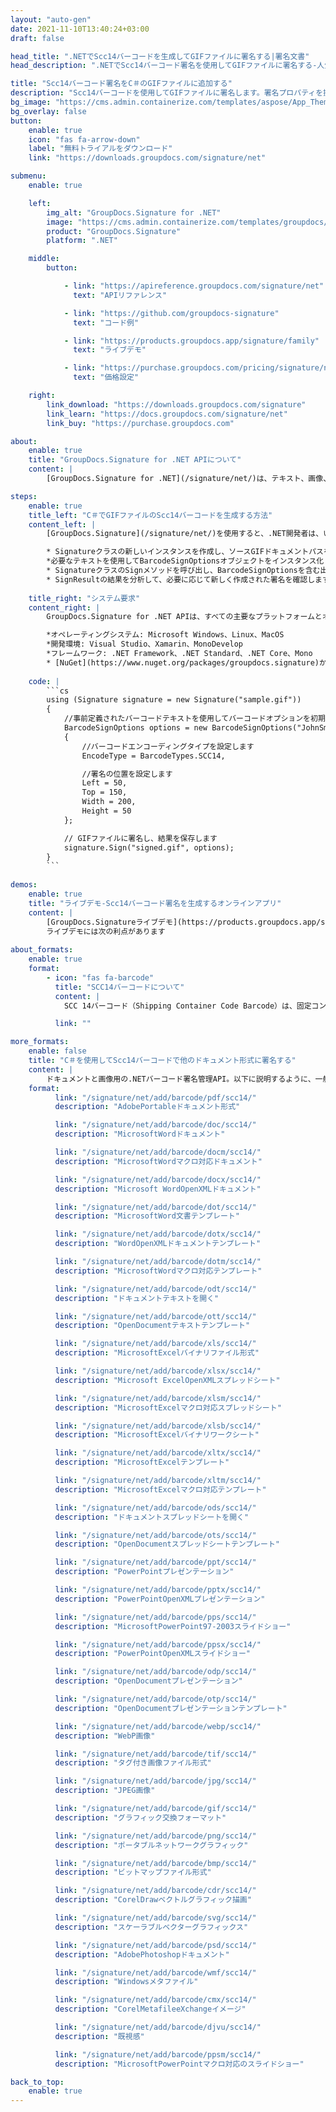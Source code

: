```yaml
---
layout: "auto-gen"
date: 2021-11-10T13:40:24+03:00
draft: false

head_title: ".NETでScc14バーコードを生成してGIFファイルに署名する|署名文書"
head_description: ".NETでScc14バーコード署名を使用してGIFファイルに署名する-人気のあるビジネスドキュメントや画像ファイル形式にバーコードを追加します."

title: "Scc14バーコード署名をC＃のGIFファイルに追加する"
description: "Scc14バーコードを使用してGIFファイルに署名します。署名プロパティを操作し、ニーズに合ったドキュメント内で高度な署名オプションを設定します."
bg_image: "https://cms.admin.containerize.com/templates/aspose/App_Themes/V3/images/bg/header1.png"
bg_overlay: false
button:
    enable: true
    icon: "fas fa-arrow-down"
    label: "無料トライアルをダウンロード"
    link: "https://downloads.groupdocs.com/signature/net"

submenu:
    enable: true

    left:
        img_alt: "GroupDocs.Signature for .NET"
        image: "https://cms.admin.containerize.com/templates/groupdocs/images/product-logos/90x90-noborder/groupdocs-signature-net.png"
        product: "GroupDocs.Signature"
        platform: ".NET"

    middle:
        button:

            - link: "https://apireference.groupdocs.com/signature/net"
              text: "APIリファレンス"

            - link: "https://github.com/groupdocs-signature"
              text: "コード例"

            - link: "https://products.groupdocs.app/signature/family"
              text: "ライブデモ"

            - link: "https://purchase.groupdocs.com/pricing/signature/net"
              text: "価格設定"

    right:
        link_download: "https://downloads.groupdocs.com/signature"
        link_learn: "https://docs.groupdocs.com/signature/net"
        link_buy: "https://purchase.groupdocs.com"

about:
    enable: true
    title: "GroupDocs.Signature for .NET APIについて"
    content: |
        [GroupDocs.Signature for .NET](/signature/net/)は、テキスト、画像、バーコード、スタンプ、フォームフィールド、QRコード、メタデータなどのさまざまな署名タイプを使用してデジタルドキュメントに電子署名するネイティブ.NETAPIです。ユーザーは、PDF、Microsoft Word、Excelワークシート、PowerPointプレゼンテーション、Adobe Photoshop、メタファイル、および画像ファイル形式内のデジタル署名を追加、編集、検証、削除、および検索でき、必要に応じて署名プロパティをカスタマイズするための追加サポートがあります。

steps:
    enable: true
    title_left: "C＃でGIFファイルのScc14バーコードを生成する方法"
    content_left: |
        [GroupDocs.Signature](/signature/net/)を使用すると、.NET開発者は、いくつかの簡単な手順を実行することで、アプリケーション内のGIFファイルにScc14バーコードを簡単に追加できます。

        * Signatureクラスの新しいインスタンスを作成し、ソースGIFドキュメントパスをコンストラクターパラメーターとして渡します。
        *必要なテキストを使用してBarcodeSignOptionsオブジェクトをインスタンス化し、EncodeTypeプロパティをSCC14に設定します。
        * SignatureクラスのSignメソッドを呼び出し、BarcodeSignOptionsを含む出力GIFファイル名を渡します。
        * SignResultの結果を分析して、必要に応じて新しく作成された署名を確認します。
        
    title_right: "システム要求"
    content_right: |
        GroupDocs.Signature for .NET APIは、すべての主要なプラットフォームとオペレーティングシステムでサポートされています。以下のコードを実行する前に、システムに次の前提条件がインストールされていることを確認してください。

        *オペレーティングシステム: Microsoft Windows、Linux、MacOS
        *開発環境: Visual Studio、Xamarin、MonoDevelop
        *フレームワーク: .NET Framework、.NET Standard、.NET Core、Mono
        * [NuGet](https://www.nuget.org/packages/groupdocs.signature)からGroupDocs.Signaturefor.NETの最新バージョンをダウンロードします
        
    code: |
        ```cs
        using (Signature signature = new Signature("sample.gif"))
        {
            //事前定義されたバーコードテキストを使用してバーコードオプションを初期化します
            BarcodeSignOptions options = new BarcodeSignOptions("JohnSmith")
            {
                //バーコードエンコーディングタイプを設定します
                EncodeType = BarcodeTypes.SCC14,

                //署名の位置を設定します
                Left = 50,
                Top = 150,
                Width = 200,
                Height = 50
            };

            // GIFファイルに署名し、結果を保存します 
            signature.Sign("signed.gif", options);
        }
        ```
        
demos:
    enable: true
    title: "ライブデモ-Scc14バーコード署名を生成するオンラインアプリ"
    content: |
        [GroupDocs.Signatureライブデモ](https://products.groupdocs.app/signature/family)サイトにアクセスして、今すぐGIFファイルにScc14バーコードを追加してください。  
        ライブデモには次の利点があります
        
about_formats:
    enable: true
    format:
        - icon: "fas fa-barcode"
          title: "SCC14バーコードについて"
          content: |
            SCC 14バーコード（Shipping Container Code Barcode）は、固定コンテンツの輸送コンテナに割り当てられた14桁の番号です。

          link: ""

more_formats:
    enable: false
    title: "C＃を使用してScc14バーコードで他のドキュメント形式に署名する"
    content: |
        ドキュメントと画像用の.NETバーコード署名管理API。以下に説明するように、一般的なファイル形式のいくつかにバーコード署名を追加します。
    format: 
          link: "/signature/net/add/barcode/pdf/scc14/"
          description: "AdobePortableドキュメント形式"

          link: "/signature/net/add/barcode/doc/scc14/"
          description: "MicrosoftWordドキュメント"

          link: "/signature/net/add/barcode/docm/scc14/"
          description: "MicrosoftWordマクロ対応ドキュメント"

          link: "/signature/net/add/barcode/docx/scc14/"
          description: "Microsoft WordOpenXMLドキュメント"

          link: "/signature/net/add/barcode/dot/scc14/"
          description: "MicrosoftWord文書テンプレート"

          link: "/signature/net/add/barcode/dotx/scc14/"
          description: "WordOpenXMLドキュメントテンプレート"

          link: "/signature/net/add/barcode/dotm/scc14/"
          description: "MicrosoftWordマクロ対応テンプレート"       

          link: "/signature/net/add/barcode/odt/scc14/"
          description: "ドキュメントテキストを開く"

          link: "/signature/net/add/barcode/ott/scc14/"
          description: "OpenDocumentテキストテンプレート"

          link: "/signature/net/add/barcode/xls/scc14/"
          description: "MicrosoftExcelバイナリファイル形式"

          link: "/signature/net/add/barcode/xlsx/scc14/"
          description: "Microsoft ExcelOpenXMLスプレッドシート"

          link: "/signature/net/add/barcode/xlsm/scc14/"
          description: "MicrosoftExcelマクロ対応スプレッドシート"

          link: "/signature/net/add/barcode/xlsb/scc14/"
          description: "MicrosoftExcelバイナリワークシート"

          link: "/signature/net/add/barcode/xltx/scc14/"
          description: "MicrosoftExcelテンプレート"

          link: "/signature/net/add/barcode/xltm/scc14/"
          description: "MicrosoftExcelマクロ対応テンプレート"

          link: "/signature/net/add/barcode/ods/scc14/"
          description: "ドキュメントスプレッドシートを開く"

          link: "/signature/net/add/barcode/ots/scc14/"
          description: "OpenDocumentスプレッドシートテンプレート"

          link: "/signature/net/add/barcode/ppt/scc14/"
          description: "PowerPointプレゼンテーション"

          link: "/signature/net/add/barcode/pptx/scc14/"
          description: "PowerPointOpenXMLプレゼンテーション"

          link: "/signature/net/add/barcode/pps/scc14/"
          description: "MicrosoftPowerPoint97-2003スライドショー"

          link: "/signature/net/add/barcode/ppsx/scc14/"
          description: "PowerPointOpenXMLスライドショー"                              

          link: "/signature/net/add/barcode/odp/scc14/"
          description: "OpenDocumentプレゼンテーション"

          link: "/signature/net/add/barcode/otp/scc14/"
          description: "OpenDocumentプレゼンテーションテンプレート"

          link: "/signature/net/add/barcode/webp/scc14/"
          description: "WebP画像"

          link: "/signature/net/add/barcode/tif/scc14/"
          description: "タグ付き画像ファイル形式"

          link: "/signature/net/add/barcode/jpg/scc14/"
          description: "JPEG画像"

          link: "/signature/net/add/barcode/gif/scc14/"
          description: "グラフィック交換フォーマット"

          link: "/signature/net/add/barcode/png/scc14/"
          description: "ポータブルネットワークグラフィック"

          link: "/signature/net/add/barcode/bmp/scc14/"
          description: "ビットマップファイル形式"

          link: "/signature/net/add/barcode/cdr/scc14/"
          description: "CorelDrawベクトルグラフィック描画"

          link: "/signature/net/add/barcode/svg/scc14/"
          description: "スケーラブルベクターグラフィックス"

          link: "/signature/net/add/barcode/psd/scc14/"
          description: "AdobePhotoshopドキュメント"

          link: "/signature/net/add/barcode/wmf/scc14/"
          description: "Windowsメタファイル"        

          link: "/signature/net/add/barcode/cmx/scc14/"
          description: "CorelMetafileeXchangeイメージ"

          link: "/signature/net/add/barcode/djvu/scc14/"
          description: "既視感"

          link: "/signature/net/add/barcode/ppsm/scc14/"
          description: "MicrosoftPowerPointマクロ対応のスライドショー"

back_to_top:
    enable: true
---
```

